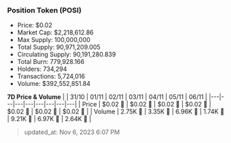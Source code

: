 
  ### Position Token (POSI)
  - Price: $0.02
  - Market Cap: $2,218,612.86
  - Max Supply: 100,000,000
  - Total Supply: 90,971,209.005
  - Circulating Supply: 90,191,280.839
  - Total Burn: 779,928.166
  - Holders: 734,294
  - Transactions: 5,724,016
  - Volume: $392,552,851.84

  **7D Price & Volume**
  | | 31&#x2F;10 | 01&#x2F;11 | 02&#x2F;11 | 03&#x2F;11 | 04&#x2F;11 | 05&#x2F;11 | 06&#x2F;11 |
  |---|---|---|---|---|---|---|---|
  | Price | $0.02 🔻 | $0.02 🔻 | $0.02 🚀 | $0.02 🔻 | $0.02 🔻 | $0.02 🚀 | $0.02 🚀 |
  | Volume | 2.75K 🚀 | 3.35K 🚀 | 6.96K 🚀 | 1.74K 🔻 | 9.21K 🚀 | 6.97K 🔻 | 2.64K 🔻 |

  > updated_at: Nov 6, 2023 6:07 PM
